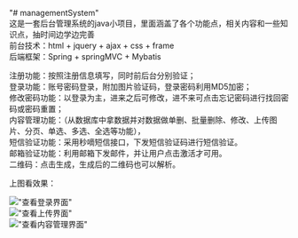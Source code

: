 "# managementSystem"   
这是一套后台管理系统的java小项目，里面涵盖了各个功能点，相关内容和一些知识点，抽时间边学边完善    
前台技术：html + jquery + ajax + css + frame   
后端框架：Spring + springMVC + Mybatis   

注册功能：按照注册信息填写，同时前后台分别验证；  
登录功能：账号密码登录，附加图片验证码，登录密码利用MD5加密；  
修改密码功能：以登录为主，进来之后可修改，进不来可点击忘记密码进行找回密码或密码重置；  
内容管理功能：（从数据库中拿数据并对数据做单删、批量删除、修改、上传图片、分页、单选、多选、全选等功能），   
短信验证功能：采用秒嘀短信接口，下发短信验证码进行短信验证。  
邮箱验证功能：利用邮箱下发邮件，并让用户点击激活才可用。  
二维码：点击生成，生成后的二维码也可以解析。  
  
上图看效果：

!["查看登录界面"](https://github.com/Killwithout/managementSystem/tree/master/image/1.jpg)  
!["查看上传界面"](https://github.com/Killwithout/managementSystem/tree/master/image/2.png)  
!["查看内容管理界面"](https://github.com/Killwithout/managementSystem/tree/master/image/3.png)  
